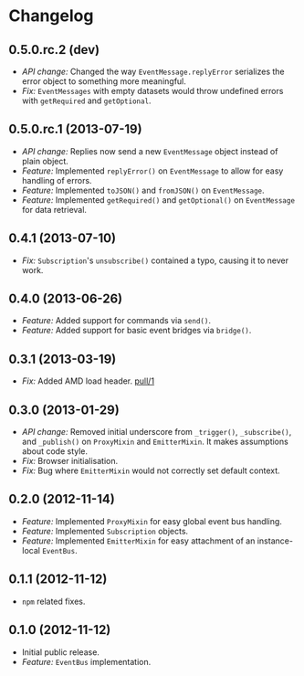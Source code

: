 # Changelog

## 0.5.0.rc.2 (dev)
* *API change:* Changed the way `EventMessage.replyError` serializes the error object to something more meaningful.
* *Fix:* `EventMessages` with empty datasets would throw undefined errors with `getRequired` and `getOptional`.

## 0.5.0.rc.1 (2013-07-19)
* *API change:* Replies now send a new `EventMessage` object instead of plain object.
* *Feature:* Implemented `replyError()` on `EventMessage` to allow for easy handling of errors.
* *Feature:* Implemented `toJSON()`  and `fromJSON()` on `EventMessage`.
* *Feature:* Implemented `getRequired()`  and `getOptional()` on `EventMessage` for data retrieval.

## 0.4.1 (2013-07-10)
* *Fix:* `Subscription`'s `unsubscribe()` contained a typo, causing it to never work.

## 0.4.0 (2013-06-26)
* *Feature:* Added support for commands via `send()`.
* *Feature:* Added support for basic event bridges via `bridge()`.

## 0.3.1 (2013-03-19)
* *Fix:* Added AMD load header. [pull/1](https://bitbucket.org/kennethjor/calamity/pull-request/1)

## 0.3.0 (2013-01-29)
* *API change:* Removed initial underscore from `_trigger()`, `_subscribe()`, and `_publish()` on `ProxyMixin` and `EmitterMixin`. It makes assumptions about code style.
* *Fix:* Browser initialisation.
* *Fix:* Bug where `EmitterMixin` would not correctly set default context.

## 0.2.0 (2012-11-14)

* *Feature:* Implemented `ProxyMixin` for easy global event bus handling.
* *Feature:* Implemented `Subscription` objects.
* *Feature:* Implemented `EmitterMixin` for easy attachment of an instance-local `EventBus`.

## 0.1.1 (2012-11-12)

* `npm` related fixes.

## 0.1.0 (2012-11-12)

* Initial public release.
* *Feature:* `EventBus` implementation.
